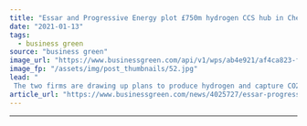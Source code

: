 ```yaml
---
title: "Essar and Progressive Energy plot £750m hydrogen CCS hub in Cheshire"
date: "2021-01-13"
tags: 
  - business green
source: "business green"
image_url: "https://www.businessgreen.com/api/v1/wps/ab4e921/af4ca823-f415-4cee-8853-d8ebf0681f1a/2/iStock-938512316-stanlow-refinery-on-the-mersey-oil-185x114.jpg"
image_fp: "/assets/img/post_thumbnails/52.jpg"
lead: "
 The two firms are drawing up plans to produce hydrogen and capture CO2 at an oil refinery in Ellesmere Port ..."
article_url: "https://www.businessgreen.com/news/4025727/essar-progressive-energy-plot-gbp750m-hydrogen-ccs-hub-cheshire"
---
```


---

